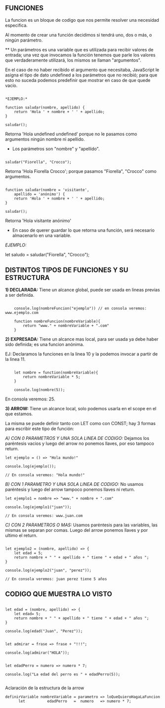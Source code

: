 ## FUNCIONES

La funcion es un bloque de codigo que nos permite resolver una necesidad especifica.

Al momento de crear una función decidimos si tendrá uno, dos o más, o ningún parámetro. 

** Un parámetros es una variable que es utilizada para recibir valores de entrada; una vez que invocamos la función tenemos que parle los valores que verdaderamente utilizará, los mismos se llaman "argumentos".

En el caso de no haber recibido el argumento que necesitaba, JavaScript le asigna el tipo de dato undefined a los parámetros que no recibió; para que esto no suceda podemos predefinir que mostrar en caso de que quede vacío.

```

*EJEMPLO:*

function saludar(nombre, apellido) {
	return 'Hola ' + nombre + ' ' + apellido;
}

saludar(); 

```

Retorna 'Hola undefined undefined' porque no le pasamos como argumentos ningún nombre ni apellido.

* Los parámetros son "nombre" y "apellido".

```

saludar("Fiorella", "Crocco");

```

Retorna 'Hola Fiorella Crocco'; porque pasamos "Fiorella", "Crocco" como argumentos.

```

function saludar(nombre = 'visitante', 
	apellido = 'anónimo') {
	return 'Hola ' + nombre + ' ' + apellido;
}

saludar(); 

```

Retorna 'Hola visitante anónimo'

* En caso de querer guardar lo que retorna una función, será necesario almacenarlo en una variable.

*EJEMPLO:*

let saludo = saludar("Fiorella", "Crocco");

## DISTINTOS TIPOS DE FUNCIONES Y SU ESTRUCTURA

**1) DECLARADA:** Tiene un alcance global, puede ser usada en lineas previas a ser definida.

```

    console.log(nombreFuncion("ejemplo")) // en consola veremos: www.ejemplo.com

    function nombreFuncion(nombreVariable){
        return "www." + nombreVariable + ".com" 
    }

```

**2) EXPRESADA:** Tiene un alcance mas local, para ser usada ya debe haber sido definida; es una funcion anónima.

EJ: Declaramos la funciones en la linea 10 y la podemos invocar a partir de la linea 11.

```

    let nombre = function(nombreVariable){
        return nombreVariable * 5;
    }

    console.log(nombre(5)); 

```

En consola veremos: 25.

**3) ARROW:** Tiene un alcance local, solo podemos usarla en el scope en el que estamos.

La misma se puede definir tanto con LET como con CONST; hay 3 formas para escribir este tipo de función:

*A) CON 0 PARAMETROS Y UNA SOLA LINEA DE CODIGO:* Dejamos los paréntesis vacios y luego del arrow no ponemos llaves, por eso tampoco return.

```
let ejemplo = () => "Hola mundo!"

console.log(ejemplo()); 

// En consola veremos: "Hola mundo!"

```

*B) CON 1 PARAMETRO Y UNA SOLA LINEA DE CODIGO:* No usamos paréntesis y luego del arrow tampoco ponemos llaves ni return.

```
let ejemplo1 = nombre => "www." + nombre + ".com"

console.log(ejemplo1("juan")); 

// En consola veremos: www.juan.com

```

*C) CON 2 PARAMETROS O MAS:* Usamos paréntesis para las variables, las mismas se separan por comas. Luego del arrow ponemos llaves y por ultimo el return.

```

let ejemplo2 = (nombre, apellido) => {
    let edad = 5;
    return nombre + " " + apellido + " tiene " + edad + " años ";
}    

console.log(ejemplo2("juan", "perez")); 

// En consola veremos: juan perez tiene 5 años

```


## CODIGO QUE MUESTRA LO VISTO

```

let edad = (nombre, apellido) => {
    let edad= 5;
    return nombre + " " + apellido + " tiene " + edad + " años ";
}    

console.log(edad("Juan", "Perez"));


let admirar = frase => frase + "!!!";

console.log(admirar("HOLA"));


let edadPerro = numero => numero * 7;

console.log("La edad del perro es " + edadPerro(5));


```

Aclaración de la estructura de la arrow
```
definirVariable nombreVariable = parametro => loQueQuieroHagaLaFuncion
      let          edadPerro   =  numero   => numero * 7;
```

